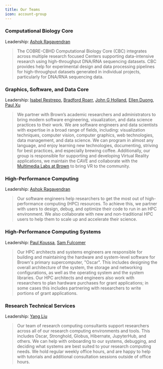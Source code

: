 ```yaml
---
title: Our Teams
icon: account-group
---
```


### Computational Biology Core
Leadership: [Ashok Ragavendran](https://directory.brown.edu/uuid/60802d0b-8f18-499a-a1f3-5f9b24c390e4)
>The COBRE-CBHD Computational Biology Core (CBC) integrates across multiple research focused Centers supporting data-intensive research using high-throughput DNA/RNA sequencing datasets. CBC provides help for experimental design and data processing pipelines for high-throughput datasets generated in individual projects, particularly for DNA/RNA sequencing data.

### Graphics, Software, and Data Core
Leadership: [Isabel Restrepo](https://directory.brown.edu/uuid/cb8b0a49-ef4b-66e7-5ccc-6689493e8ace), [Bradford Roarr](https://directory.brown.edu/uuid/0adf6ab4-8d56-410a-8ac6-4b4ca136a534), [John G Holland](https://directory.brown.edu/uuid/c58cefc3-dc27-408f-ae62-fa098803341d), [Ellen Duong](https://directory.brown.edu/uuid/1dee85fb-a5e4-474d-9f5e-ebef7d9d5ab7), [Paul Xu](https://directory.brown.edu/uuid/58724daa-f619-4f86-88f0-30635dc5178b)
>We partner with Brown’s academic researchers and administrators to bring modern software engineering, visualization, and data science practices to their work. We are software engineers and data scientists with expertise in a broad range of fields, including: visualization techniques, computer vision, computer graphics, web technologies, data management, and data science. We can program in almost any language, and enjoy learning new technologies, documenting, striving for best practices, and especially brewing coffee. Additionally, our group is responsible for supporting and developing Virtual Reality applications, we maintain the CAVE and collaborate with the [Multimedia Labs at Brown](https://sites.google.com/brown.edu/multimedia-labs-new-site/home) to bring VR to the community. 

### High-Performance Computing
Leadership: [Ashok Ragavendran](https://directory.brown.edu/uuid/60802d0b-8f18-499a-a1f3-5f9b24c390e4)
>Our software engineers help researchers to get the most out of high-performance computing (HPC) resources. To achieve this, we partner with users to design, debug, and optimize their code to run in an HPC environment. We also collaborate with new and non-traditional HPC users to help them to scale up and accelerate their science.

### High-Performance Computing Systems
Leadership: [Paul Koussa](https://directory.brown.edu/uuid/c67a6c91-53f3-3502-8fcb-006770f4d76e), [Sam Fulcomer](https://directory.brown.edu/uuid/0d83d4b5-85a5-62fc-44a3-81eaff49e183)
>Our HPC architects and systems engineers are responsible for building and maintaining the hardware and system-level software for Brown's primary supercomputer, "Oscar". This includes designing the overall architecture of the system, the storage and networking configurations, as well as the operating system and the system libraries. Our HPC architects and engineers also work with researchers to plan hardware purchases for grant applications; in some cases this includes partnering with researchers to write portions of grant applications. 

### Research Technical Services
Leadership: [Yang Liu](https://directory.brown.edu/uuid/e0e55df3-9f2c-4a12-a1de-742955164e1e)
>Our team of research computing consultants support researchers across all of our research computing environments and tools. This includes Oscar, Stronghold, Globus, Hibernate, JupyterHub, and others. We can help with onboarding to our systems, debugging, and deciding what systems are best suited to your research computing needs. We hold regular weekly office hours, and are happy to help with tutorials and additional consultation sessions outside of office hours. 
